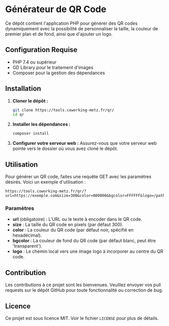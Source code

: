 
# Générateur de QR Code

Ce dépôt contient l'application PHP pour générer des QR codes dynamiquement avec la possibilité de personnaliser la taille, la couleur de premier plan et de fond, ainsi que d'ajouter un logo.

## Configuration Requise

- PHP 7.4 ou supérieur
- GD Library pour le traitement d'images
- Composer pour la gestion des dépendances

## Installation

1. **Cloner le dépôt :**
   ```bash
   git clone https://tools.coworking-metz.fr/qr/
   cd qr
   ```

2. **Installer les dépendances :**
   ```bash
   composer install
   ```

3. **Configurer votre serveur web :**
   Assurez-vous que votre serveur web pointe vers le dossier où vous avez cloné le dépôt.

## Utilisation

Pour générer un QR code, faites une requête GET avec les paramètres désirés. Voici un exemple d'utilisation :

```
https://tools.coworking-metz.fr/qr/?url=https://exemple.com&size=300&color=000000&bgcolor=FFFFFF&logo=/path/to/logo.png
```

### Paramètres

- **url** (obligatoire) : L'URL ou le texte à encoder dans le QR code.
- **size** : La taille du QR code en pixels (par défaut 300).
- **color** : La couleur du QR code (par défaut noir, spécifié en hexadécimal).
- **bgcolor** : La couleur de fond du QR code (par défaut blanc, peut être 'transparent').
- **logo** : Le chemin local vers une image logo à incorporer au centre du QR code.

## Contribution

Les contributions à ce projet sont les bienvenues. Veuillez envoyer vos pull requests sur le dépôt GitHub pour toute fonctionnalité ou correction de bug.

## Licence

Ce projet est sous licence MIT. Voir le fichier `LICENSE` pour plus de détails.
